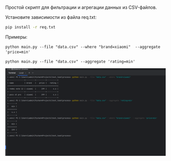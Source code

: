 Простой скрипт для фильтрации и агрегации данных из CSV-файлов.

Установите зависимости из файла req.txt:

```bash
pip install -r req.txt
```

Примеры:
```
python main.py --file "data.csv" --where "brand=xiaomi"  --aggregate 'price=min'
```

```
python main.py --file "data.csv" --aggregate 'rating=min'
```
 

![Пример запуска скрипта](screen.png)